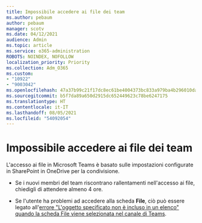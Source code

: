 ```yaml
---
title: Impossibile accedere ai file dei team
ms.author: pebaum
author: pebaum
manager: scotv
ms.date: 04/12/2021
audience: Admin
ms.topic: article
ms.service: o365-administration
ROBOTS: NOINDEX, NOFOLLOW
localization_priority: Priority
ms.collection: Adm_O365
ms.custom:
- "10922"
- "9003042"
ms.openlocfilehash: 47a37b99c21f17dc8ec61be4004373bc833a979ba4b296010da772899dd026ad
ms.sourcegitcommit: b5f7da89a650d2915dc652449623c78be6247175
ms.translationtype: HT
ms.contentlocale: it-IT
ms.lasthandoff: 08/05/2021
ms.locfileid: "54092054"
---
```

# <a name="unable-to-access-files-in-a-team"></a>Impossibile accedere ai file dei team

L'accesso ai file in Microsoft Teams è basato sulle impostazioni configurate in SharePoint in OneDrive per la condivisione.

- Se i nuovi membri del team riscontrano rallentamenti nell'accesso ai file, chiedigli di attendere almeno 4 ore.

- Se l'utente ha problemi ad accedere alla scheda **File**, ciò può essere legato all'[errore "L'oggetto specificato non è incluso in un elenco" quando la scheda File viene selezionata nel canale di Teams](https://docs.microsoft.com/microsoftteams/troubleshoot/files/object-specified-not-belong-to-list).
